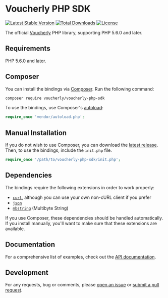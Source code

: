 # Voucherly PHP SDK

[![Latest Stable Version](https://poser.pugx.org/voucherly/voucherly-php-sdk/v/stable.svg)](https://packagist.org/packages/voucherly/voucherly-php-sdk)
[![Total Downloads](https://poser.pugx.org/voucherly/voucherly-php-sdk/downloads.svg)](https://packagist.org/packages/voucherly/voucherly-php-sdk)
[![License](https://poser.pugx.org/voucherly/voucherly-php-sdk/license.svg)](https://packagist.org/packages/voucherly/voucherly-php-sdk)

The official [Voucherly][voucherly] PHP library, supporting PHP 5.6.0 and later.


## Requirements

PHP 5.6.0 and later.

## Composer

You can install the bindings via [Composer](http://getcomposer.org/). Run the following command:

```bash
composer require voucherly/voucherly-php-sdk
```

To use the bindings, use Composer's [autoload](https://getcomposer.org/doc/01-basic-usage.md#autoloading):

```php
require_once 'vendor/autoload.php';
```

## Manual Installation

If you do not wish to use Composer, you can download the [latest release](https://github.com/voucherly/voucherly-php-sdk/releases). Then, to use the bindings, include the `init.php` file.

```php
require_once '/path/to/voucherly-php-sdk/init.php';
```

## Dependencies

The bindings require the following extensions in order to work properly:

-   [`curl`](https://secure.php.net/manual/en/book.curl.php), although you can use your own non-cURL client if you prefer
-   [`json`](https://secure.php.net/manual/en/book.json.php)
-   [`mbstring`](https://secure.php.net/manual/en/book.mbstring.php) (Multibyte String)

If you use Composer, these dependencies should be handled automatically. If you install manually, you'll want to make sure that these extensions are available.


## Documentation

For a comprehensive list of examples, check out the [API documentation][api-docs].

## Development

For any requests, bug or comments, please [open an issue][issues] or [submit a pull request][pulls].

[api-docs]: https://docs.voucherly.it
[dotnet-core-cli-tools]: https://docs.microsoft.com/en-us/dotnet/core/tools/
[issues]: https://github.com/voucherly/voucherly-dotnet/issues/new
[nuget-cli]: https://docs.microsoft.com/en-us/nuget/tools/nuget-exe-cli-reference
[package-manager-console]: https://docs.microsoft.com/en-us/nuget/tools/package-manager-console
[pulls]: https://github.com/voucherly/voucherly-dotnet/pulls
[voucherly]: https://voucherly.it
